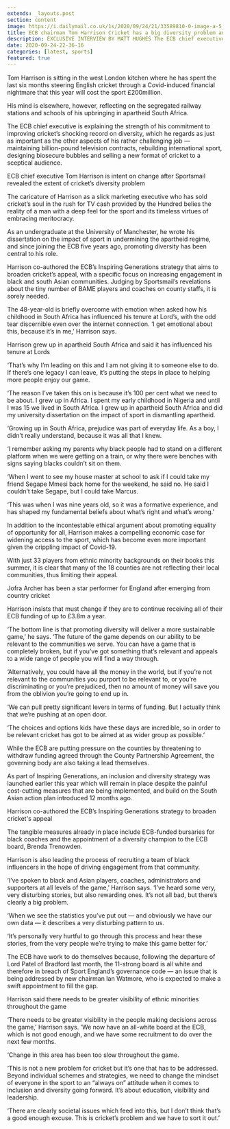 ```yaml
---
extends: _layouts.post
section: content
image: https://i.dailymail.co.uk/1s/2020/09/24/21/33589810-0-image-a-5_1600980828095.jpg 
title: ECB chairman Tom Harrison Cricket has a big diversity problem and I have to sort it out 
description: EXCLUSIVE INTERVIEW BY MATT HUGHES The ECB chief executive is explaining the strength of his commitment to improving crickets shocking record on diversity. 
date: 2020-09-24-22-36-16 
categories: [latest, sports] 
featured: true 
--- 
```

Tom Harrison is sitting in the west London kitchen where he has spent the last six months steering English cricket through a Covid-induced financial nightmare that this year will cost the sport £200million.

His mind is elsewhere, however, reflecting on the segregated railway stations and schools of his upbringing in apartheid South Africa.

The ECB chief executive is explaining the strength of his commitment to improving cricket’s shocking record on diversity, which he regards as just as important as the other aspects of his rather challenging job — maintaining billion-pound television contracts, rebuilding international sport, designing biosecure bubbles and selling a new format of cricket to a sceptical audience. 

ECB chief executive Tom Harrison is intent on change after Sportsmail revealed the extent of cricket’s diversity problem

The caricature of Harrison as a slick marketing executive who has sold cricket’s soul in the rush for TV cash provided by the Hundred belies the reality of a man with a deep feel for the sport and its timeless virtues of embracing meritocracy.

As an undergraduate at the University of Manchester, he wrote his dissertation on the impact of sport in undermining the apartheid regime, and since joining the ECB five years ago, promoting diversity has been central to his role.

Harrison co-authored the ECB’s Inspiring Generations strategy that aims to broaden cricket’s appeal, with a specific focus on increasing engagement in black and south Asian communities. Judging by Sportsmail’s revelations about the tiny number of BAME players and coaches on county staffs, it is sorely needed.

The 48-year-old is briefly overcome with emotion when asked how his childhood in South Africa has influenced his tenure at Lord’s, with the odd tear discernible even over the internet connection. ‘I get emotional about this, because it’s in me,’ Harrison says.

Harrison grew up in apartheid South Africa and said it has influenced his tenure at Lords

‘That’s why I’m leading on this and I am not giving it to someone else to do. If there’s one legacy I can leave, it’s putting the steps in place to helping more people enjoy our game.

‘The reason I’ve taken this on is because it’s 100 per cent what we need to be about. I grew up in Africa. I spent my early childhood in Nigeria and until I was 15 we lived in South Africa. I grew up in apartheid South Africa and did my university dissertation on the impact of sport in dismantling apartheid.

‘Growing up in South Africa, prejudice was part of everyday life. As a boy, I didn’t really understand, because it was all that I knew.

‘I remember asking my parents why black people had to stand on a different platform when we were getting on a train, or why there were benches with signs saying blacks couldn’t sit on them.

‘When I went to see my house master at school to ask if I could take my friend Segape Mmesi back home for the weekend, he said no. He said I couldn’t take Segape, but I could take Marcus.

‘This was when I was nine years old, so it was a formative experience, and has shaped my fundamental beliefs about what’s right and what’s wrong.’

In addition to the incontestable ethical argument about promoting equality of opportunity for all, Harrison makes a compelling economic case for widening access to the sport, which has become even more important given the crippling impact of Covid-19.

With just 33 players from ethnic minority backgrounds on their books this summer, it is clear that many of the 18 counties are not reflecting their local communities, thus limiting their appeal.

Jofra Archer has been a star performer for England after emerging from country cricket

Harrison insists that must change if they are to continue receiving all of their ECB funding of up to £3.8m a year.

‘The bottom line is that promoting diversity will deliver a more sustainable game,’ he says. ‘The future of the game depends on our ability to be relevant to the communities we serve. You can have a game that is completely broken, but if you’ve got something that’s relevant and appeals to a wide range of people you will find a way through.

‘Alternatively, you could have all the money in the world, but if you’re not relevant to the communities you purport to be relevant to, or you’re discriminating or you’re prejudiced, then no amount of money will save you from the oblivion you’re going to end up in.

‘We can pull pretty significant levers in terms of funding. But I actually think that we’re pushing at an open door.

‘The choices and options kids have these days are incredible, so in order to be relevant cricket has got to be aimed at as wider group as possible.’

While the ECB are putting pressure on the counties by threatening to withdraw funding agreed through the County Partnership Agreement, the governing body are also taking a lead themselves.

As part of Inspiring Generations, an inclusion and diversity strategy was launched earlier this year which will remain in place despite the painful cost-cutting measures that are being implemented, and build on the South Asian action plan introduced 12 months ago.

Harrison co-authored the ECB’s Inspiring Generations strategy to broaden cricket's appeal

The tangible measures already in place include ECB-funded bursaries for black coaches and the appointment of a diversity champion to the ECB board, Brenda Trenowden.

Harrison is also leading the process of recruiting a team of black influencers in the hope of driving engagement from that community.

‘I’ve spoken to black and Asian players, coaches, administrators and supporters at all levels of the game,’ Harrison says. ‘I’ve heard some very, very disturbing stories, but also rewarding ones. It’s not all bad, but there’s clearly a big problem.

‘When we see the statistics you’ve put out — and obviously we have our own data — it describes a very disturbing pattern to us.

‘It’s personally very hurtful to go through this process and hear these stories, from the very people we’re trying to make this game better for.’

The ECB have work to do themselves because, following the departure of Lord Patel of Bradford last month, the 11-strong board is all white and therefore in breach of Sport England’s governance code — an issue that is being addressed by new chairman Ian Watmore, who is expected to make a swift appointment to fill the gap.

Harrison said there needs to be greater visibility of ethnic minorities throughout the game

‘There needs to be greater visibility in the people making decisions across the game,’ Harrison says. ‘We now have an all-white board at the ECB, which is not good enough, and we have some recruitment to do over the next few months.

‘Change in this area has been too slow throughout the game.

‘This is not a new problem for cricket but it’s one that has to be addressed. Beyond individual schemes and strategies, we need to change the mindset of everyone in the sport to an “always on” attitude when it comes to inclusion and diversity going forward. It’s about education, visibility and leadership.

‘There are clearly societal issues which feed into this, but I don’t think that’s a good enough excuse. This is cricket’s problem and we have to sort it out.’

